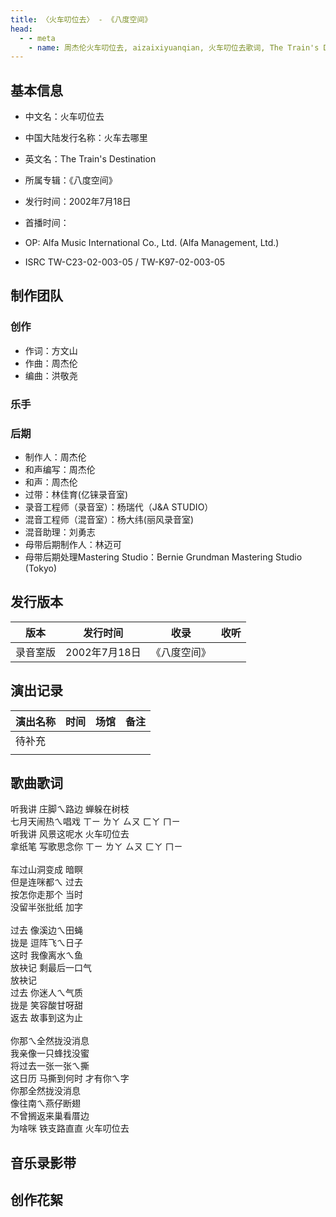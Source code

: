 ```yaml
---
title: 〈火车叨位去〉 - 《八度空间》
head:
  - - meta
    - name: 周杰伦火车叨位去, aizaixiyuanqian, 火车叨位去歌词, The Train's Destination
---
```


## 基本信息
- 中文名：火车叨位去<br/>
- 中国大陆发行名称：火车去哪里<br/>
- 英文名：The Train's Destination<br/>
- 所属专辑：《八度空间》<br/>
- 发行时间：2002年7月18日<br/>
- 首播时间：

- OP: Alfa Music International Co., Ltd. (Alfa Management, Ltd.)
- ISRC TW-C23-02-003-05 / TW-K97-02-003-05

## 制作团队
### 创作
- 作词：方文山
- 作曲：周杰伦
- 编曲：洪敬尧
### 乐手
### 后期

- 制作人：周杰伦
- 和声编写：周杰伦
- 和声：周杰伦
- 过带：林佳育(亿铼录音室)
- 录音工程师（录音室）：杨瑞代（J&A STUDIO）
- 混音工程师（混音室）：杨大纬(丽风录音室)
- 混音助理：刘勇志
- 母带后期制作人：林迈可
- 母带后期处理Mastering Studio：Bernie Grundman Mastering Studio (Tokyo)


## 发行版本
| 版本 | 发行时间 | 收录 | 收听 |
| ---- | -------- | ---- | ---- |
| 录音室版 | 2002年7月18日	 | 《八度空间》    | |

## 演出记录
| 演出名称 | 时间 | 场馆 | 备注 |
| ---- | -------- | ---- | ---- |
| 待补充 |  |     | |
|  |  |     | |

## 歌曲歌词

听我讲 庄脚ㄟ路边 蝉躲在树枝<br/>
七月天闹热ㄟ唱戏 ㄒㄧ ㄌㄚ ㄙㄡ ㄈㄚ ㄇㄧ<br/>
听我讲 风景这呢水 火车叨位去<br/>
拿纸笔 写歌思念你 ㄒㄧ ㄌㄚ ㄙㄡ ㄈㄚ ㄇㄧ<br/>
<br/>
车过山洞变成 暗瞑<br/>
但是连咪都ㄟ 过去<br/>
按怎你走那个 当时<br/>
没留半张批纸 加字<br/>
<br/>
过去 像溪边ㄟ田蝇<br/>
拢是 逗阵飞ㄟ日子<br/>
这时 我像离水ㄟ鱼<br/>
放袂记 剩最后一口气<br/>
放袂记<br/>
过去 你迷人ㄟ气质<br/>
拢是 笑容酸甘呀甜<br/>
返去 故事到这为止<br/>
<br/>
你那ㄟ全然拢没消息<br/>
我亲像一只蜂找没蜜<br/>
将过去一张一张ㄟ撕<br/>
这日历 马撕到何时 才有你ㄟ字<br/>
你那全然拢没消息<br/>
像往南ㄟ燕仔断翅<br/>
不曾搁返来巢看厝边<br/>
为啥咪 铁支路直直 火车叨位去<br/>

## 音乐录影带

## 创作花絮
